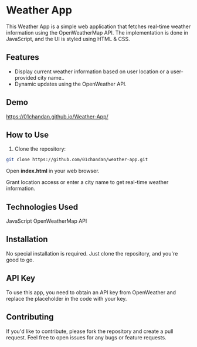 # Weather App

This Weather App is a simple web application that fetches real-time weather information using the OpenWeatherMap API. The implementation is done in JavaScript, and the UI is styled using HTML & CSS.

## Features

- Display current weather information based on user location or a user-provided city name..
- Dynamic updates using the OpenWeather API.

## Demo

https://01chandan.github.io/Weather-App/

## How to Use

1. Clone the repository:
```bash
git clone https://github.com/01chandan/weather-app.git
```
Open **index.html** in your web browser.

Grant location access or enter a city name to get real-time weather information.

## Technologies Used
JavaScript
OpenWeatherMap API

## Installation
No special installation is required. Just clone the repository, and you're good to go.

## API Key
To use this app, you need to obtain an API key from OpenWeather and replace the placeholder in the code with your key.

## Contributing
If you'd like to contribute, please fork the repository and create a pull request. Feel free to open issues for any bugs or feature requests.



